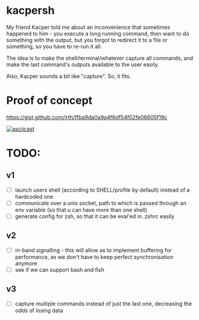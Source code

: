 # kacpersh

My friend Kacper told me about an inconvenience that sometimes happened to him - you execute a long running command, then want to do something with the output, but you forgot to redirect it to a file or something, so you have to re-run it all.

The idea is to make the shell/terminal/whatever capture all commands, and make the last command's outputs available to the user easily.

Also, Kacper sounds a bit like "capture". So, it fits.

# Proof of concept

https://gist.github.com/irth/ffba9da0a9a4f6df54f02fe06605f19c

[![asciicast](https://asciinema.org/a/vVu3yRs9bGB8Zrjs9ia301ALw.svg)](https://asciinema.org/a/vVu3yRs9bGB8Zrjs9ia301ALw)

# TODO:

## v1

- [ ] launch users shell (according to SHELL/profile by default) instead of a hardcoded one
- [ ] communicate over a unix socket, path to which is passed through an env variable (so that u can have more than one shell)
- [ ] generate config for zsh, so that it can be eval'ed in .zshrc easily

## v2

- [ ] in-band signalling - this will allow as to implement buffering for performance, as we don't have to keep perfect synchronisation anymore
- [ ] see if we can support bash and fish

## v3

- [ ] capture multiple commands instead of just the last one, decreasing the odds of losing data
